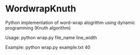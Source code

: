 WordwrapKnuth
=============

Python implementation of word-wrap alogrithm using dynamic programming (Knuth algorithm)


Usage:
python wrap.py file_name line_width

Example:
python wrap.py example.txt 40

